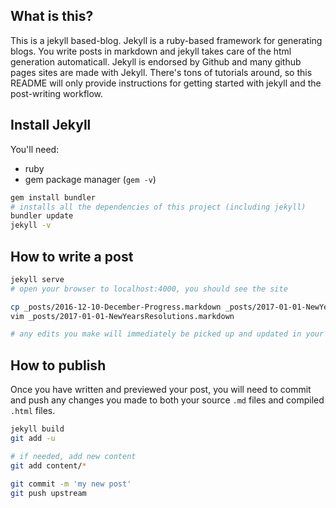 ## What is this?
This is a jekyll based-blog. Jekyll is a ruby-based framework for generating blogs. You write posts in markdown and jekyll takes care of the html generation automaticall. Jekyll is endorsed by Github and many github pages sites are made with Jekyll. There's tons of tutorials around, so this README will only provide instructions for getting started with jekyll and the post-writing workflow.

## Install Jekyll
You'll need:
* ruby
* gem package manager (`gem -v`)

```bash
gem install bundler
# installs all the dependencies of this project (including jekyll)
bundler update
jekyll -v
```

## How to write a post

```bash
jekyll serve
# open your browser to localhost:4000, you should see the site

cp _posts/2016-12-10-December-Progress.markdown _posts/2017-01-01-NewYearsResolutions.markdown
vim _posts/2017-01-01-NewYearsResolutions.markdown

# any edits you make will immediately be picked up and updated in your browser session
```

## How to publish

Once you have written and previewed your post, you will need to commit and push any changes you made to both your source `.md` files and compiled `.html` files.

```bash
jekyll build
git add -u

# if needed, add new content
git add content/* 

git commit -m 'my new post'
git push upstream
```

